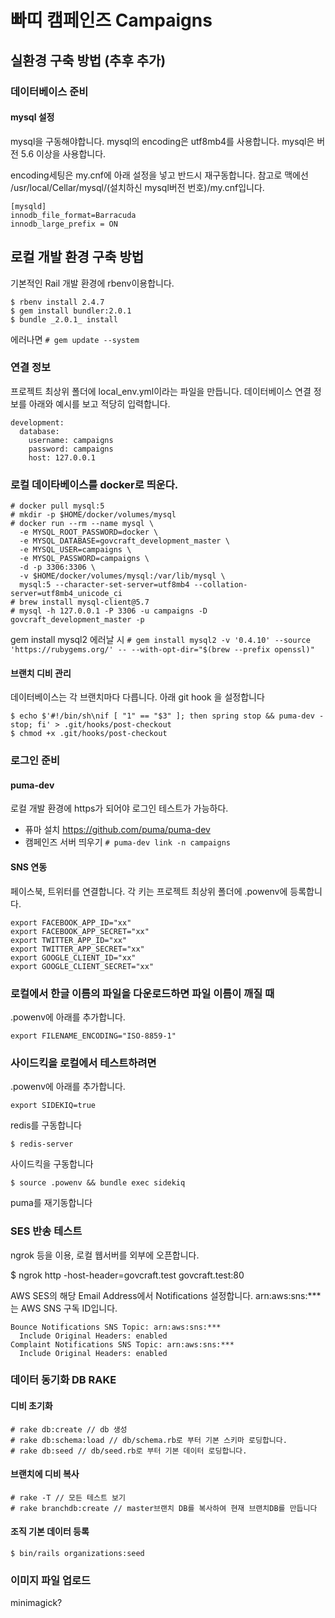 # 빠띠 캠페인즈 Campaigns

## 실환경 구축 방법 (추후 추가)

### 데이터베이스 준비

#### mysql 설정

mysql을 구동해야합니다. mysql의 encoding은 utf8mb4를 사용합니다. mysql은 버전 5.6 이상을 사용합니다.

encoding세팅은 my.cnf에 아래 설정을 넣고 반드시 재구동합니다. 참고로 맥에선 /usr/local/Cellar/mysql/(설치하신 mysql버전 번호)/my.cnf입니다.

```
[mysqld]
innodb_file_format=Barracuda
innodb_large_prefix = ON
```

## 로컬 개발 환경 구축 방법

기본적인 Rail 개발 환경에 rbenv이용합니다.

```
$ rbenv install 2.4.7
$ gem install bundler:2.0.1
$ bundle _2.0.1_ install
```

에러나면 `# gem update --system`

### 연결 정보

프로젝트 최상위 폴더에 local_env.yml이라는 파일을 만듭니다. 데이터베이스 연결 정보를 아래와 예시를 보고 적당히 입력합니다.

```
development:
  database:
    username: campaigns
    password: campaigns
    host: 127.0.0.1
```

### 로컬 데이타베이스를 docker로 띄운다.

```
# docker pull mysql:5
# mkdir -p $HOME/docker/volumes/mysql
# docker run --rm --name mysql \
  -e MYSQL_ROOT_PASSWORD=docker \
  -e MYSQL_DATABASE=govcraft_development_master \
  -e MYSQL_USER=campaigns \
  -e MYSQL_PASSWORD=campaigns \
  -d -p 3306:3306 \
  -v $HOME/docker/volumes/mysql:/var/lib/mysql \
  mysql:5 --character-set-server=utf8mb4 --collation-server=utf8mb4_unicode_ci
# brew install mysql-client@5.7
# mysql -h 127.0.0.1 -P 3306 -u campaigns -D govcraft_development_master -p
```

gem install mysql2 에러날 시 `# gem install mysql2 -v '0.4.10' --source 'https://rubygems.org/' -- --with-opt-dir="$(brew --prefix openssl)"`

#### 브랜치 디비 관리

데이터베이스는 각 브랜치마다 다릅니다. 아래 git hook 을 설정합니다

```
$ echo $'#!/bin/sh\nif [ "1" == "$3" ]; then spring stop && puma-dev -stop; fi' > .git/hooks/post-checkout
$ chmod +x .git/hooks/post-checkout
```

### 로그인 준비

#### puma-dev

로컬 개발 환경에 https가 되어야 로그인 테스트가 가능하다.

- 퓨마 설치 https://github.com/puma/puma-dev
- 캠페인즈 서버 띄우기 `# puma-dev link -n campaigns`

#### SNS 연동

페이스북, 트위터를 연결합니다. 각 키는 프로젝트 최상위 폴더에 .powenv에 등록합니다.

```
export FACEBOOK_APP_ID="xx"
export FACEBOOK_APP_SECRET="xx"
export TWITTER_APP_ID="xx"
export TWITTER_APP_SECRET="xx"
export GOOGLE_CLIENT_ID="xx"
export GOOGLE_CLIENT_SECRET="xx"
```

### 로컬에서 한글 이름의 파일을 다운로드하면 파일 이름이 깨질 때

.powenv에 아래를 추가합니다.

```
export FILENAME_ENCODING="ISO-8859-1"
```

### 사이드킥을 로컬에서 테스트하려면

.powenv에 아래를 추가합니다.

```
export SIDEKIQ=true
```

redis를 구동합니다

```
$ redis-server
```

사이드킥을 구동합니다

```
$ source .powenv && bundle exec sidekiq
```

puma를 재기동합니다

### SES 반송 테스트

ngrok 등을 이용, 로컬 웹서버를 외부에 오픈합니다.

\$ ngrok http -host-header=govcraft.test govcraft.test:80

AWS SES의 해당 Email Address에서 Notifications 설정합니다.
arn:aws:sns:\*\*\*는 AWS SNS 구독 ID입니다.

```
Bounce Notifications SNS Topic:	arn:aws:sns:***
  Include Original Headers:	enabled
Complaint Notifications SNS Topic: arn:aws:sns:***
  Include Original Headers: enabled
```

### 데이터 동기화 DB RAKE

#### 디비 초기화

```
# rake db:create // db 생성
# rake db:schema:load // db/schema.rb로 부터 기본 스키마 로딩합니다.
# rake db:seed // db/seed.rb로 부터 기본 데이터 로딩합니다.
```

#### 브랜치에 디비 복사

```
# rake -T // 모든 테스트 보기
# rake branchdb:create // master브랜치 DB를 복사하여 현재 브랜치DB를 만듭니다

```

#### 조직 기본 데이터 등록

```
$ bin/rails organizations:seed
```


### 이미지 파일 업로드

minimagick?